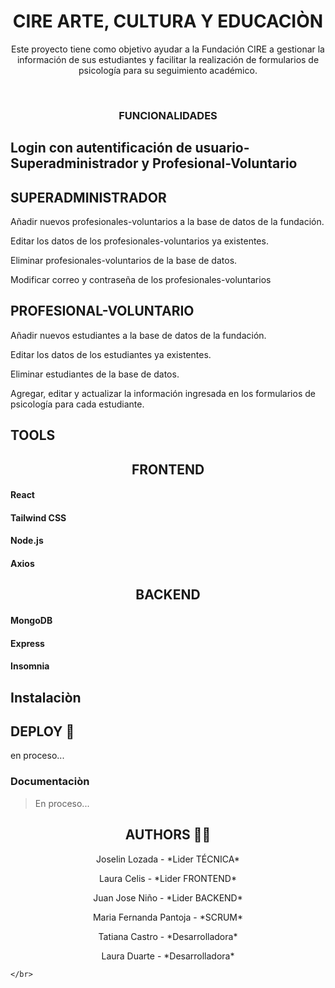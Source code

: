 <h1 align="center">CIRE ARTE, CULTURA Y EDUCACIÒN</h1>

<p align="center">Este proyecto tiene como objetivo ayudar a la Fundación CIRE a gestionar la información de sus estudiantes y facilitar la realización de formularios de psicología para su seguimiento académico.</p> </br>

<h3 align="center">FUNCIONALIDADES </h3>

<h2>Login con autentificación de usuario- Superadministrador y Profesional-Voluntario️<h3>
<h2>SUPERADMINISTRADOR</h2>
<p>Añadir nuevos profesionales-voluntarios a la base de datos de la fundación.</p>
<p>Editar los datos de los profesionales-voluntarios ya existentes.</p>
<p>Eliminar profesionales-voluntarios de la base de datos.</p>
<p>Modificar correo y contraseña de los profesionales-voluntarios </p>

<h2>PROFESIONAL-VOLUNTARIO</h2>
<p>Añadir nuevos estudiantes a la base de datos de la fundación.</p>
<p>Editar los datos de los estudiantes ya existentes.</p>
<p>Eliminar estudiantes de la base de datos.</p>
<p>Agregar, editar y actualizar la información ingresada en los formularios de psicología para cada estudiante.</p>




<h2>TOOLS </h2>
<div>
<h2 align="center">FRONTEND</h2>
<p> 
<h4>React</h4> 
<h4>Tailwind CSS</h4>
<h4>Node.js</h4>    
<h4>Axios</h4>  
</p>

<h2 align="center">BACKEND</h2>
<p><h4>MongoDB</h4>
<p><h4>Express</h4>
<h4>Insomnia</h4>
</p>
</div>
 

<h2>Instalaciòn</h2>

<h2>DEPLOY 🚀</h2>
<p> en proceso... </p>


<h3>Documentaciòn</h3>

><p> En proceso...</p>

<h2 align="center">AUTHORS 🧑‍💻</h2>
<p align="center"> Joselin Lozada - *Lider TÉCNICA* </p>
<p align="center"> Laura Celis - *Lider FRONTEND* </p>
<p align="center"> Juan Jose Niño - *Lider BACKEND* </p>
<p align="center"> Maria Fernanda Pantoja - *SCRUM* </p>
<p align="center"> Tatiana Castro - *Desarrolladora* </p>
<p align="center"> Laura Duarte - *Desarrolladora* </p>

    </br>
